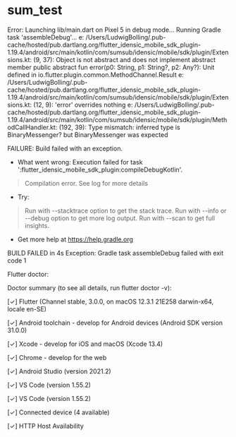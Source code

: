 # sum_test

Error:
Launching lib/main.dart on Pixel 5 in debug mode...
Running Gradle task 'assembleDebug'...
e: /Users/LudwigBolling/.pub-cache/hosted/pub.dartlang.org/flutter_idensic_mobile_sdk_plugin-1.19.4/android/src/main/kotlin/com/sumsub/idensic/mobile/sdk/plugin/Extensions.kt: (9, 37): Object is not abstract and does not implement abstract member public abstract fun error(p0: String, p1: String?, p2: Any?): Unit defined in io.flutter.plugin.common.MethodChannel.Result
e: /Users/LudwigBolling/.pub-cache/hosted/pub.dartlang.org/flutter_idensic_mobile_sdk_plugin-1.19.4/android/src/main/kotlin/com/sumsub/idensic/mobile/sdk/plugin/Extensions.kt: (12, 9): 'error' overrides nothing
e: /Users/LudwigBolling/.pub-cache/hosted/pub.dartlang.org/flutter_idensic_mobile_sdk_plugin-1.19.4/android/src/main/kotlin/com/sumsub/idensic/mobile/sdk/plugin/MethodCallHandler.kt: (192, 39): Type mismatch: inferred type is BinaryMessenger? but BinaryMessenger was expected

FAILURE: Build failed with an exception.

* What went wrong:
Execution failed for task ':flutter_idensic_mobile_sdk_plugin:compileDebugKotlin'.
> Compilation error. See log for more details

* Try:
> Run with --stacktrace option to get the stack trace.
> Run with --info or --debug option to get more log output.
> Run with --scan to get full insights.

* Get more help at https://help.gradle.org

BUILD FAILED in 4s
Exception: Gradle task assembleDebug failed with exit code 1

Flutter doctor:

Doctor summary (to see all details, run flutter doctor -v):

[✓] Flutter (Channel stable, 3.0.0, on macOS 12.3.1 21E258 darwin-x64, locale en-SE)

[✓] Android toolchain - develop for Android devices (Android SDK version 31.0.0)

[✓] Xcode - develop for iOS and macOS (Xcode 13.4)

[✓] Chrome - develop for the web

[✓] Android Studio (version 2021.2)

[✓] VS Code (version 1.55.2)

[✓] VS Code (version 1.55.2)

[✓] Connected device (4 available)

[✓] HTTP Host Availability

